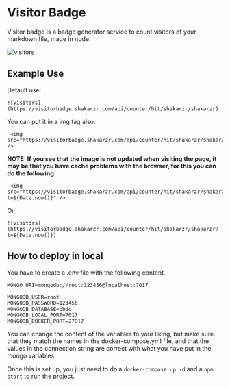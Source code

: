 # Visitor Badge

Visitor badge is a badge generator service to count visitors of your markdown file, made in node.

![visitors](https://visitorbadge.shakarzr.com/api/counter/hit/shakarzr/shakarzr?t=${Date.now()})

## Example Use

Default use:

```
![visitors](https://visitorbadge.shakarzr.com/api/counter/hit/shakarzr/shakarzr)
```

You can put it in a img tag also:

```
 <img src="https://visitorbadge.shakarzr.com/api/counter/hit/shakarzr/shakarzr" />
```

**NOTE: If you see that the image is not updated when visiting the page, it may be that you have cache problems with the browser, for this you can do the following**

```
 <img src="https://visitorbadge.shakarzr.com/api/counter/hit/shakarzr/shakarzr?t=${Date.now()}" />
```

Or

```
![visitors](https://visitorbadge.shakarzr.com/api/counter/hit/shakarzr/shakarzr?t=${Date.now()})
```

## How to deploy in local

You have to create a .env file with the following content.

```
MONGO_URI=mongodb://root:123456@localhost:7017

MONGODB_USER=root
MONGODB_PASSWORD=123456
MONGODB_DATABASE=bbdd
MONGODB_LOCAL_PORT=7017
MONGODB_DOCKER_PORT=27017
```

You can change the content of the variables to your liking, but make sure that they match the names in the docker-compose.yml file, and that the values ​​in the connection string are correct with what you have put in the mongo variables.

Once this is set up, you just need to do a ``docker-compose up -d`` and a ``npm start`` to run the project.
